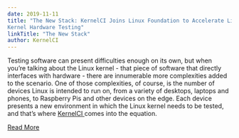```yaml
---
date: 2019-11-11
title: "The New Stack: KernelCI Joins Linux Foundation to Accelerate Linux
Kernel Hardware Testing"
linkTitle: "The New Stack"
author: KernelCI
---
```


Testing software can present difficulties enough on its own, but when you’re
talking about the Linux kernel - that piece of software that directly interfaces
with hardware - there are innumerable more complexities added to the scenario.
One of those complexities, of course, is the number of devices Linux is intended
to run on, from a variety of desktops, laptops and phones, to Raspberry Pis and
other devices on the edge. Each device presents a new environment in which the
Linux kernel needs to be tested, and that’s where [KernelCI
](https://kernelci.org/) comes into the equation.

[Read More](https://thenewstack.io/kernelci-joins-linux-foundation-to-accelerate-linux-kernel-hardware-testing/)
